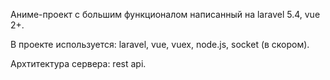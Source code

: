 Аниме-проект с большим функционалом написанный на laravel 5.4, vue 2+.

В проекте используется: laravel, vue, vuex, node.js, socket (в скором).

Архтитектура сервера: rest api.